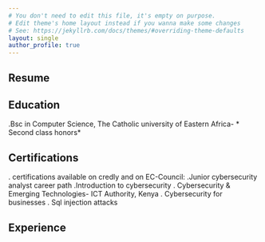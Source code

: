 ```yaml
---
# You don't need to edit this file, it's empty on purpose.
# Edit theme's home layout instead if you wanna make some changes
# See: https://jekyllrb.com/docs/themes/#overriding-theme-defaults
layout: single
author_profile: true
---
```


## Resume

## Education

.Bsc in Computer Science, The Catholic university of Eastern Africa- * Second class honors*

## Certifications

. certifications available on credly and on EC-Council:
    .Junior cybersecurity analyst career path
    .Introduction to cybersecurity
    . Cybersecurity & Emerging Technologies- ICT Authority, Kenya
    . Cybersecurity for businesses
    . Sql injection attacks

## Experience
